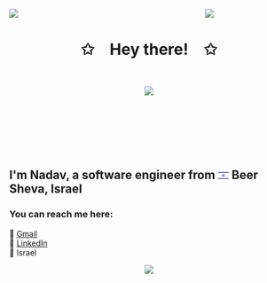 <img align="left" src="https://user-images.githubusercontent.com/65187002/144930161-2f783401-8d27-4fdf-a2f7-cc0ba32f1f1f.gif" width="30%" style="display:inline;"><img align="right" src="https://user-images.githubusercontent.com/65187002/144930161-2f783401-8d27-4fdf-a2f7-cc0ba32f1f1f.gif" width="30%" style="display:inline;">
<br>

<p align="center">
  <h1 align="center">✩&emsp;Hey there!&emsp;✩</h1>
</p>

<br>
<p align="center">
    <img id="preview" src="https://komarev.com/ghpvc/?username=nadavis56&color=grey">
</p>

<br><br><br><br><br>

## I'm Nadav, a software engineer from <img src="https://raw.githubusercontent.com/krzysztofrewak/flat-flags-iconset/master/flags/il.png" width="20"/> <b>Beer Sheva, Israel</b>



 ### You can reach me here:


📧 [Gmail](nadavishai@gmail.com) <br>
🔗 [LinkedIn](https://www.linkedin.com/in/nadav-ishai-bb0284197/) <br>
📌 Israel







<p align="center">
    <a href="https://github.com/nadavis56"><img width="50%" src="https://github-readme-stats.vercel.app/api/top-langs/?username=nadavis56&theme=dark&hide=html,css,cmake&layout=compact&langs_count=5&bg_color=101010&hide_title=true"></a>
</p>


<!--
**NadavIs56/NadavIs56** is a ✨ _special_ ✨ repository because its `README.md` (this file) appears on your GitHub profile.

Here are some ideas to get you started:

- 🔭 I’m currently working on ...
- 🌱 I’m currently learning ...
- 👯 I’m looking to collaborate on ...
- 🤔 I’m looking for help with ...
- 💬 Ask me about ...
- 📫 How to reach me: ...
- 😄 Pronouns: ...
- ⚡ Fun fact: ...
-->
